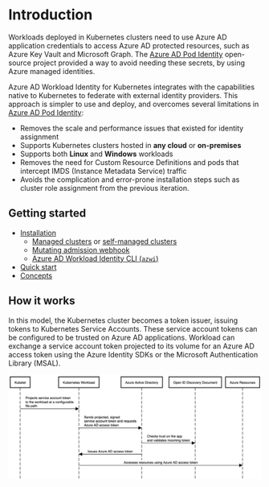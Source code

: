 # Introduction

Workloads deployed in Kubernetes clusters need to use Azure AD application credentials to access Azure AD protected resources, such as Azure Key Vault and Microsoft Graph. The [Azure AD Pod Identity][1] open-source project provided a way to avoid needing these secrets, by using Azure managed identities.

Azure AD Workload Identity for Kubernetes integrates with the capabilities native to Kubernetes to federate with external identity providers. This approach is simpler to use and deploy, and overcomes several limitations in [Azure AD Pod Identity][1]:

*   Removes the scale and performance issues that existed for identity assignment
*   Supports Kubernetes clusters hosted in **any cloud** or **on-premises**
*   Supports both **Linux** and **Windows** workloads
*   Removes the need for Custom Resource Definitions and pods that intercept IMDS (Instance Metadata Service) traffic
*   Avoids the complication and error-prone installation steps such as cluster role assignment from the previous iteration.

## Getting started

*   [Installation][2]
    *   [Managed clusters][3] or [self-managed clusters][4]
    *   [Mutating admission webhook][5]
    *   [Azure AD Workload Identity CLI (`azwi`)][6]
*   [Quick start][7]
*   [Concepts][8]

## How it works

In this model, the Kubernetes cluster becomes a token issuer, issuing tokens to Kubernetes Service Accounts. These service account tokens can be configured to be trusted on Azure AD applications. Workload can exchange a service account token projected to its volume for an Azure AD access token using the Azure Identity SDKs or the Microsoft Authentication Library (MSAL).

![How it works][9]

[1]: https://github.com/Azure/aad-pod-identity

[2]: ./installation.md

[3]: ./installation/managed-clusters.md

[4]: ./installation/self-managed-clusters.md

[5]: ./installation/mutating-admission-webhook.md

[6]: ./installation/azwi.md

[7]: ./quick-start.md

[8]: ./concepts.md

[9]: ./images/how-it-works-diagram.png

